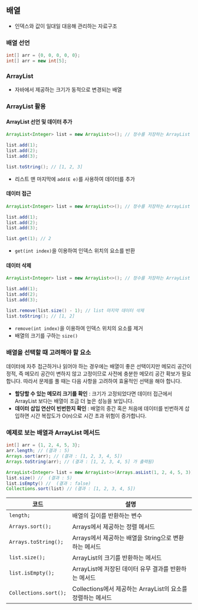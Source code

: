 ## 배열
- 인덱스와 값이 일대일 대응해 관리하는 자료구조

### 배열 선언
```Java
int[] arr = {0, 0, 0, 0, 0};
int[] arr = new int[5];
```
### ArrayList
- 자바에서 제공하는 크기가 동적으로 변경되는 배열

### ArrayList 활용
#### ArrayList 선언 및 데이터 추가
```Java
ArrayList<Integer> list = new ArrayList<>(); // 정수를 저장하는 ArrayList

list.add(1);
list.add(2);
list.add(3);

list.toString(); // [1, 2, 3]
```
- 리스트 맨 마지막에 `add(E e)`를 사용하여 데이터를 추가

#### 데이터 접근
```Java
ArrayList<Integer> list = new ArrayList<>(); // 정수를 저장하는 ArrayList

list.add(1);
list.add(2);
list.add(3);

list.get(1); // 2
```
- `get(int index)`을 이용하여 인덱스 위치의 요소를 반환

#### 데이터 삭제
```Java
ArrayList<Integer> list = new ArrayList<>(); // 정수를 저장하는 ArrayList

list.add(1);
list.add(2);
list.add(3);

list.remove(list.size() - 1); // list 마지막 데이터 삭제
list.toString(); // [1, 2]
```
- `remove(int index)`을 이용하여 인덱스 위치의 요소를 제거
- 배열의 크기를 구하는 `size()`

### 배열을 선택할 때 고려해야 할 요소
데이터에 자주 접근하거나 읽어야 하는 경우에는 배열이 좋은 선택이지만 메모리 공간이 정적, 즉 메모리 공간이 변하지 않고 고정이므로 사전에 충분한 메모리 공간 확보가 필요합니다.
따라서 문제를 풀 때는 다음 사항을 고려하여 효율적인 선택을 해야 합니다.
- **할당할 수 있는 메모리 크기를 확인** : 크기가 고정되었다면 데이터 접근에서 ArrayList 보다는 배열이 조금 더 높은 성능을 보입니다.
- **데이터 삽입 연산이 빈번한지 확인** : 배열의 중간 혹은 처음에 데이터를 빈번하게 삽입하면 시간 복잡도가 O(n)으로 시간 초과 위험이 증가합니다.

### 예제로 보는 배열과 ArrayList 메서드
```Java
int[] arr = {1, 2, 4, 5, 3};
arr.length; // (결과 : 5)
Arrays.sort(arr); // (결과 : [1, 2, 3, 4, 5])
Arrays.toString(arr); // (결과 : [1, 2, 3, 4, 5] 가 출력됨)

ArrayList<Integer> list = new ArrayList<>(Arrays.asList(1, 2, 4, 5, 3));
list.size() //  (결과 : 5)
list.isEmpty() //  (결과 : false)
Collections.sort(list) // (결과 : [1, 2, 3, 4, 5])
```
| 코드                                           | 설명                                          |
|------------------------------------------------|------------------------------------------------|
| `length;`                                   | 배열의 길이를 반환하는 변수              |
| `Arrays.sort();`                             | Arrays에서 제공하는 정렬 메서드 
| `Arrays.toString();`                         | Arrays에서 제공하는 배열을 String으로 변환하는 메서드 |
| `list.size();`                                  | ArrayList의 크기를 반환하는 메서드            |
| `list.isEmpty();`                               | ArrayList에 저장된 데이터 유무 결과를 반환하는 메서드  |
| `Collections.sort();`                       | Collections에서 제공하는 ArrayList의 요소를 정렬하는 메서드 |
